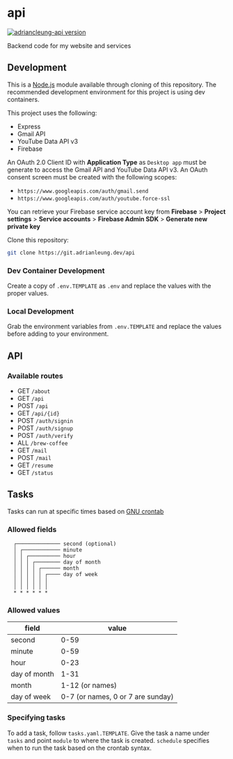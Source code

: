 # api
[![adriancleung-api version][version-image]][version-url]

Backend code for my website and services

## Development
This is a [Node.js][node-url] module available through cloning of this repository. The recommended
development environment for this project is using dev containers.

This project uses the following:
- Express
- Gmail API
- YouTube Data API v3
- Firebase

An OAuth 2.0 Client ID with **Application Type** as `Desktop app` must be generate to access the Gmail API and YouTube Data API v3. An OAuth consent screen must be created with the following scopes:
 - `https://www.googleapis.com/auth/gmail.send`
 - `https://www.googleapis.com/auth/youtube.force-ssl`
 
You can retrieve your Firebase service account key from **Firebase** > **Project settings** > **Service accounts** > **Firebase Admin SDK** > **Generate new private key**

Clone this repository:

```sh
git clone https://git.adrianleung.dev/api
```

### Dev Container Development
Create a copy of `.env.TEMPLATE` as `.env` and replace the values with the proper values.
### Local Development
Grab the environment variables from `.env.TEMPLATE` and replace the values before adding to your environment.

## API
### Available routes
- GET `/about`
- GET `/api`
- POST `/api`
- GET `/api/{id}`
- POST `/auth/signin`
- POST `/auth/signup`
- POST `/auth/verify`
- ALL `/brew-coffee`
- GET `/mail`
- POST `/mail`
- GET `/resume`
- GET `/status`

## Tasks
Tasks can run at specific times based on [GNU crontab][crontab-url]

### Allowed fields

```
  ┌────────────── second (optional)
  │ ┌──────────── minute
  │ │ ┌────────── hour
  │ │ │ ┌──────── day of month
  │ │ │ │ ┌────── month
  │ │ │ │ │ ┌──── day of week
  │ │ │ │ │ │
  │ │ │ │ │ │
  * * * * * *
```

### Allowed values

|     field    |        value        |
|--------------|---------------------|
|    second    |         0-59        |
|    minute    |         0-59        |
|     hour     |         0-23        |
| day of month |         1-31        |
|     month    |     1-12 (or names) |
|  day of week |     0-7 (or names, 0 or 7 are sunday)  |

### Specifying tasks
To add a task, follow `tasks.yaml.TEMPLATE`. Give the task a name under `tasks` and point `module` to where the task is created. `schedule` specifies when to run the task based on the crontab syntax.

[version-image]: https://img.shields.io/github/package-json/v/adriancleung/api/master?label=adriancleung-api
[version-url]: https://api.adrianleung.dev
[node-url]: https://nodejs.org/en/
[crontab-url]: ttps://www.gnu.org/software/mcron/manual/html_node/Crontab-file.html
